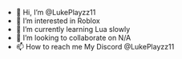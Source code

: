 - 👋 Hi, I’m @LukePlayzz11
- 👀 I’m interested in Roblox
- 🌱 I’m currently learning Lua slowly 
- 💞️ I’m looking to collaborate on N/A
- 📫 How to reach me My Discord 
      @LukePlayzz11

